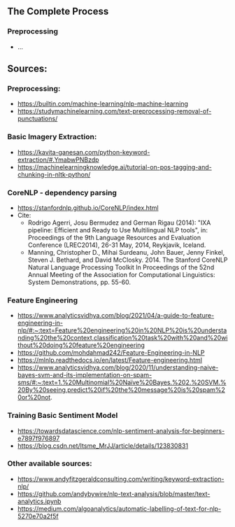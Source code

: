 ## The Complete Process
### Preprocessing
- ...
## Sources:
### Preprocessing:
- https://builtin.com/machine-learning/nlp-machine-learning
- https://studymachinelearning.com/text-preprocessing-removal-of-punctuations/
### Basic Imagery Extraction:
- https://kavita-ganesan.com/python-keyword-extraction/#.YmabwPNBzdp
- https://machinelearningknowledge.ai/tutorial-on-pos-tagging-and-chunking-in-nltk-python/
### CoreNLP - dependency parsing
- https://stanfordnlp.github.io/CoreNLP/index.html
- Cite:
    - Rodrigo Agerri, Josu Bermudez and German Rigau (2014): "IXA pipeline: Efficient and Ready to Use Multilingual NLP tools", in: Proceedings of the 9th Language Resources and Evaluation Conference (LREC2014), 26-31 May, 2014, Reykjavik, Iceland.
    - Manning, Christopher D., Mihai Surdeanu, John Bauer, Jenny Finkel, Steven J. Bethard, and David McClosky. 2014. The Stanford CoreNLP Natural Language Processing Toolkit In Proceedings of the 52nd Annual Meeting of the Association for Computational Linguistics: System Demonstrations, pp. 55-60.
### Feature Engineering
- https://www.analyticsvidhya.com/blog/2021/04/a-guide-to-feature-engineering-in-nlp/#:~:text=Feature%20engineering%20in%20NLP%20is%20understanding%20the%20context,classification%20task%20with%20and%20without%20doing%20feature%20engineering
- https://github.com/mohdahmad242/Feature-Engineering-in-NLP
- https://mlnlp.readthedocs.io/en/latest/Feature-engineering.html
- https://www.analyticsvidhya.com/blog/2020/11/understanding-naive-bayes-svm-and-its-implementation-on-spam-sms/#:~:text=1.%20Multinomial%20Naïve%20Bayes.%202.%20SVM.%20By%20seeing,predict%20if%20the%20message%20is%20spam%20or%20not.
### Training Basic Sentiment Model
- https://towardsdatascience.com/nlp-sentiment-analysis-for-beginners-e7897f976897
- https://blog.csdn.net/Itsme_MrJJ/article/details/123830831
### Other available sources:
- https://www.andyfitzgeraldconsulting.com/writing/keyword-extraction-nlp/
- https://github.com/andybywire/nlp-text-analysis/blob/master/text-analytics.ipynb
- https://medium.com/algoanalytics/automatic-labelling-of-text-for-nlp-5270e70a2f5f
